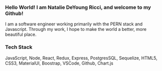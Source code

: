 ### Hello World! I am Natalie DeYoung Ricci, and welcome to my Github!

I am a software engineer working primarily with the PERN stack and Javascript. Through my work, I hope to make the world a better, more beautiful place.

### Tech Stack

JavaScript, Node, React, Redux, Express, PostgresSQL, Sequelize, HTML5, CSS3, MaterialUI, Boostrap, VSCode, Github, Chart.js
